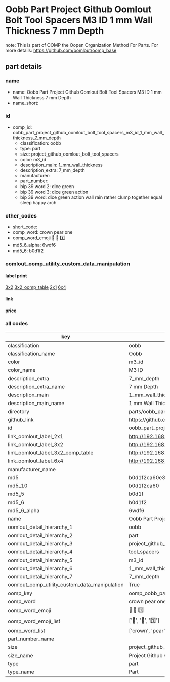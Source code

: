 # Oobb Part Project Github Oomlout Bolt Tool Spacers M3 ID 1 mm Wall Thickness 7 mm Depth  

note: This is part of OOMP the Oopen Organization Method For Parts. For more details: https://github.com/oomlout/oomp_base

##  part details
  







### name
* name: Oobb Part Project Github Oomlout Bolt Tool Spacers M3 ID 1 mm Wall Thickness 7 mm Depth
* name_short: 
### id
* oomp_id: oobb_part_project_github_oomlout_bolt_tool_spacers_m3_id_1_mm_wall_thickness_7_mm_depth
  * classification: oobb
  * type: part
  * size: project_github_oomlout_bolt_tool_spacers
  * color: m3_id
  * description_main: 1_mm_wall_thickness
  * description_extra: 7_mm_depth
  * manufacturer: 
  * part_number: 
  * bip 39 word 2: dice green
  * bip 39 word 3: dice green action
  * bip 39 word: dice green action wall rain rather clump together equal sleep happy arch

### other_codes
* short_code: 
* oomp_word: crown pear one
* oomp_word_emoji :crown: :pear: :one:
* md5_6_alpha: 6wdf6
* md5_6: b0d1f2






### oomlout_oomp_utility_custom_data_manipulation
#### label print
[3x2](http://192.168.1.245:1112/?label=oomp%206wdf6)
[3x2_oomp_table](http://192.168.1.108:1112/?label=oomp%206wdf6)
[2x1](http://192.168.1.242:1112/?label=oomp%206wdf6)
[6x4](http://192.168.1.55:1112/?label=oomp%206wdf6)    

#### link

                              

#### price







### all codes 
| key | value |  
| --- | --- |  
| classification | oobb |  
| classification_name | Oobb |  
| color | m3_id |  
| color_name | M3 ID |  
| description_extra | 7_mm_depth |  
| description_extra_name | 7 mm Depth |  
| description_main | 1_mm_wall_thickness |  
| description_main_name | 1 mm Wall Thickness |  
| directory | parts/oobb_part_project_github_oomlout_bolt_tool_spacers_m3_id_1_mm_wall_thickness_7_mm_depth |  
| github_link | https://github.com/oomlout/oomlout_oomp_part_src/tree/main/parts/oobb_part_project_github_oomlout_bolt_tool_spacers_m3_id_1_mm_wall_thickness_7_mm_depth |  
| id | oobb_part_project_github_oomlout_bolt_tool_spacers_m3_id_1_mm_wall_thickness_7_mm_depth |  
| link_oomlout_label_2x1 | http://192.168.1.242:1112/?label=oomp%206wdf6 |  
| link_oomlout_label_3x2 | http://192.168.1.245:1112/?label=oomp%206wdf6 |  
| link_oomlout_label_3x2_oomp_table | http://192.168.1.108:1112/?label=oomp%206wdf6 |  
| link_oomlout_label_6x4 | http://192.168.1.55:1112/?label=oomp%206wdf6 |  
| manufacturer_name |  |  
| md5 | b0d1f2ca60e3a58ac9588f6a051991eb |  
| md5_10 | b0d1f2ca60 |  
| md5_5 | b0d1f |  
| md5_6 | b0d1f2 |  
| md5_6_alpha | 6wdf6 |  
| name | Oobb Part Project Github Oomlout Bolt Tool Spacers M3 ID 1 mm Wall Thickness 7 mm Depth |  
| oomlout_detail_hierarchy_1 | oobb |  
| oomlout_detail_hierarchy_2 | part |  
| oomlout_detail_hierarchy_3 | project_github_bolt |  
| oomlout_detail_hierarchy_4 | tool_spacers |  
| oomlout_detail_hierarchy_5 | m3_id |  
| oomlout_detail_hierarchy_6 | 1_mm_wall_thickness |  
| oomlout_detail_hierarchy_7 | 7_mm_depth |  
| oomlout_oomp_utility_custom_data_manipulation | True |  
| oomp_key | oomp_oobb_part_project_github_oomlout_bolt_tool_spacers_m3_id_1_mm_wall_thickness_7_mm_depth |  
| oomp_word | crown pear one |  
| oomp_word_emoji | :crown: :pear: :one: |  
| oomp_word_emoji_list | [':crown:', ':pear:', ':one:'] |  
| oomp_word_list | ['crown', 'pear', 'one'] |  
| part_number_name |  |  
| size | project_github_oomlout_bolt_tool_spacers |  
| size_name | Project Github Oomlout Bolt Tool Spacers |  
| type | part |  
| type_name | Part |  
